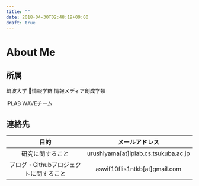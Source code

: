 ```yaml
---
title: ""
date: 2018-04-30T02:48:19+09:00
draft: true
---
```


# About Me

## 所属

筑波大学 情報学群 情報メディア創成学類

IPLAB WAVEチーム

## 連絡先

|目的|メールアドレス|
|:-:|:-----:|
| 研究に関すること | urushiyama[at]iplab.cs.tsukuba.ac.jp |
| ブログ・Githubプロジェクトに関すること | aswif10flis1ntkb[at]gmail.com |
